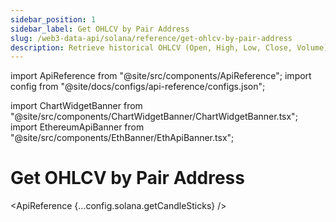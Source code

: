 ```yaml
---
sidebar_position: 1
sidebar_label: Get OHLCV by Pair Address
slug: /web3-data-api/solana/reference/get-ohlcv-by-pair-address
description: Retrieve historical OHLCV (Open, High, Low, Close, Volume) data for a specific token pair address. This endpoint provides detailed candlestick data for price and trading volume, allowing you to analyze token pair trends and market activity over specified timeframes.
---
```


import ApiReference from "@site/src/components/ApiReference";
import config from "@site/docs/configs/api-reference/configs.json";

import ChartWidgetBanner from "@site/src/components/ChartWidgetBanner/ChartWidgetBanner.tsx";
import EthereumApiBanner from "@site/src/components/EthBanner/EthApiBanner.tsx";

# Get OHLCV by Pair Address

<div
  style={{
    display: "flex",
    flexDirection: "column",
    alignItems: "stretch", // Ensures both banners have the same width
  }}
>
  <div style={{ width: "100%" }}>
    <ChartWidgetBanner />
  </div>
  <div style={{ width: "100%" }}>
    <EthereumApiBanner
  customTitle="Looking for OHLCV data on EVM?"
  customText="Access OHLCV data by pair address on EVM using our API."
  customButtonText="Explore EVM API"
  customButtonLink="/web3-data-api/evm/reference/get-ohlcv-by-pair-address"
/>

  </div>
</div>

<ApiReference {...config.solana.getCandleSticks} />
